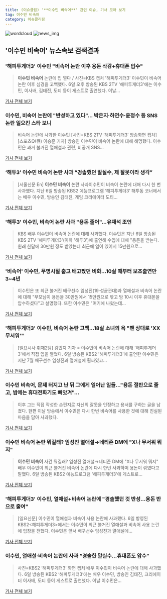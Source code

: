 ```yaml
---
title: (이슈클립) '**이수민 비속어**' 관련 이슈, 기사 모아 보기
tag: 이수민 비속어
category: 이슈클리핑
---
```

![wordcloud](https://s3.ap-northeast-2.amazonaws.com/lyrics101-wordcloud/2018-09-07-1536281906.png)
![news_img](https://user-images.githubusercontent.com/42597476/44507050-1206f400-a6e4-11e8-8d98-7ffbfebb353f.png)
## **'**이수민 비속어**'** 뉴스속보 검색결과
### '해피투게더3' 이수민 "비속어 논란 이후 용돈 삭감+휴대폰 압수"

>**이수민 비속어** 논란에 입 열다 / 사진=KBS 캡처 '해피투게더3' 이수민이 비속어 논란 이후 심경을 고백했다. 6일 오후 방송된 KBS 2TV '해피투게더3'에는 이수민, 이사배, 김태진, 도티 등이 게스트로 출연했다. 이날...

<a href="http://sports.hankooki.com/lpage/entv/201809/sp20180907000418136660.htm" target="_blank">기사 전체 보기</a>

### 이수민, 비속어 논란에 "반성하고 있다"... 박은지·하연수·윤정수 등 SNS 논란 일으킨 스타 보니

>비속어 논란에 사과한 이수민 [사진=KBS 2TV ‘해피투게더3’ 방송화면 캡처] [스포츠Q(큐) 이승훈 기자] 방송인 이수민이 비속어 논란에 대해 해명했다.  이수민은 과거 불거진 열애설과 관련, 비공개 SNS...

<a href="http://www.sportsq.co.kr/news/articleView.html?idxno=301795" target="_blank">기사 전체 보기</a>

### ‘해투3’ **이수민 비속어** 논란 사과 “경솔했던 말실수, 제 잘못이라 생각”

>[서울신문 En] **이수민 비속어** 논란 사과이수민이 비속어 논란에 대해 다시 한 번 사과했다. 지난 6일 방송된 KBS2 예능프로그램 ‘해피투게더3’ 해투동 코너에서는 배우 이수민, 방송인 김태진, 게임 크리에이터 도티...

<a href="http://www.seoul.co.kr/news/newsView.php?id=20180907500011&wlog_tag3=naver" target="_blank">기사 전체 보기</a>

### '해투3' 이수민, 비속어 논란 사과 "용돈 줄어"…유재석 조언

>KBS 배우 이수민이 비속어 논란에 대해 사과했다. 이수민은 지난 6일 방송된 KBS 2TV '해피투게더3'(이하 '해투3')에 출연해 수입에 대해 "용돈을 받는다. 원래 한달에 30만원 정도 받았는데 최근에 일이 있어서 15만원으로...

<a href="http://www.kyeonggi.com/?mod=news&act=articleView&idxno=1517298" target="_blank">기사 전체 보기</a>

### '비속어' 이수민, 무명시절 춥고 배고팠던 비화...10살 때부터 보조출연만 3~4년

>이수민은 또 최근 불거진 배구선수 임성진(19·성균관대)과 열애설과 비속어 논란에 대해 "부모님이 용돈을 30만원에서 15만원으로 깎고 밤 10시 이후 휴대폰을 압수하셨다"고 설명했다. 또한 이수민은 "여기에 나왔는데...

<a href="http://www.polinews.co.kr/news/article.html?no=366670" target="_blank">기사 전체 보기</a>

### '해피투게더3' 이수민, 비속어 논란 고백…18살 소녀의 욕 "팬 상대로 'XX 무서워'"

>[일요시사 취재2팀]  김민지 기자 = 이수민이 비속어 논란에 대해 '해피투게더3'에서 직접 입을 열었다. 6일 방송된 KBS2 '해피투게더3'에 출연한 이수민은 지난 7월 배구선수 임성진과 열애설에 휩싸였고...

<a href="http://www.ilyosisa.co.kr/news/articleView.html?idxno=151811" target="_blank">기사 전체 보기</a>

### **이수민 비속어**, 문제 터지고 난 뒤 그에게 일어난 일들..."용돈 절반으로 줄고, 밤에는 휴대전화기도 빼앗겨"...

>이후 그는 직접 작성한 손편지로 자신의 잘못을 인정하고 용서를 구하는 글을 남겼다.   한편 이날 방송에서 이수민은 다시 한번 비속어를 사용한 것에 대해 진실된 마음을 담아 사과했다.

<a href="http://www.mediajeju.com/news/articleView.html?idxno=309315" target="_blank">기사 전체 보기</a>

### **이수민 비속어** 논란 뭐길래? 임성진 열애설→네티즌 DM에 "X나 무서워 뭐지"

>**이수민 비속어** 사건 뭐길래? 임성진 열애설→네티즌 DM에 "X나 무서워 뭐지" 배우 이수민이 최근 불거진 비속어 논란에 다시 한번 사과하며 용돈이 깎였다고 말했다. 6일 방송된 KBS2 예능프로그램 '해피투게더3'에 게스트로...

<a href="http://news20.busan.com/controller/newsController.jsp?newsId=20180907000012" target="_blank">기사 전체 보기</a>

### '해피투게더3' 이수민, 열애설+비속어 논란에 "경솔했던 것 반성…용돈 반으로 줄여"

>[일요신문] 이수민이 열애설과 비속어 사용 논란에 사과했다.   6일 방영된 KBS2<해피투게더3>에서는 이수민이 최근 불거진 열애설과 비속어 사용 논란에 입장을 전했다.   이수민은 앞서 배구선수 임성진과 열애설에...

<a href="http://ilyo.co.kr/?ac=article_view&entry_id=309095" target="_blank">기사 전체 보기</a>

### 이수민, 열애설·비속어 논란에 사과 “경솔한 말실수…휴대폰도 압수”

>사진=KBS2 ‘해피투게더3’ 화면 캡처 배우 이수민이 비속어 논란에 대해 사과했다. 6일 방송된 KBS2 ‘해피투게더3’에는 배우 이수민, 방송인 김태진, 크리에이터 이사배, 도티 등이 게스트로 출연했다. 이날 이수민은...

<a href="http://view.asiae.co.kr/news/view.htm?idxno=2018090706493588745" target="_blank">기사 전체 보기</a>


